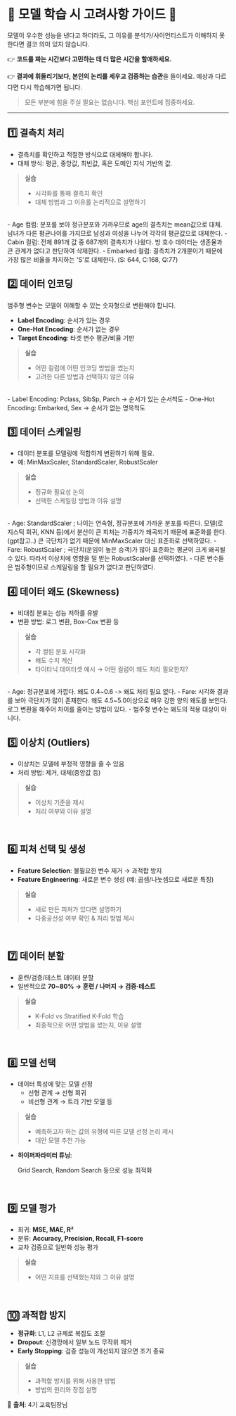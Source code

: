 # 📘 모델 학습 시 고려사항 가이드 📘 

모델이 우수한 성능을 낸다고 하더라도, 그 이유를 분석가/사이언티스트가 이해하지 못한다면 결코 의미 있지 않습니다.

👉 **코드를 짜는 시간보다 고민하는 데 더 많은 시간을 할애하세요.**

👉 **결과에 휘둘리기보다, 본인의 논리를 세우고 검증하는 습관**을 들이세요. 예상과 다르다면 다시 학습해가면 됩니다.

> 모든 부분에 힘을 주실 필요는 없습니다. 핵심 포인트에 집중하세요.

---

## 1️⃣ 결측치 처리

- 결측치를 확인하고 적절한 방식으로 대체해야 합니다.
- 대체 방식: 평균, 중앙값, 최빈값, 혹은 도메인 지식 기반의 값.

> **실습**
>
> - 시각화를 통해 결측치 확인
> - 대체 방법과 그 이유를 논리적으로 설명하기
<br>
- Age 컴럼: 분포를 보아 정규분포와 가까우므로 age의 결측치는 mean값으로 대체. 남녀가 다른 평균나이를 가지므로 남성과 여성을 나누어 각각의 평균값으로 대체한다. 
- Cabin 컬럼: 전체 891개 값 중 687개의 결측치가 나왔다. 방 호수 데이터는 생존율과 큰 관계가 없다고 판단하여 삭제한다.
- Embarked 컬럼: 결측치가 2개뿐이기 때문에 가장 많은 비율을 차지하는 'S'로 대체한다. (S: 644, C:168, Q:77)


## 2️⃣ 데이터 인코딩

범주형 변수는 모델이 이해할 수 있는 숫자형으로 변환해야 합니다.

- **Label Encoding**: 순서가 있는 경우
- **One-Hot Encoding**: 순서가 없는 경우
- **Target Encoding**: 타겟 변수 평균/비율 기반


> **실습**
>
> - 어떤 컬럼에 어떤 인코딩 방법을 썼는지
> - 고려한 다른 방법과 선택하지 않은 이유
<br>
- Label Encoding: Pclass, SibSp, Parch -> 순서가 있는 순서척도
- One-Hot Encoding: Embarked, Sex -> 순서가 없는 명목척도


## 3️⃣ 데이터 스케일링

- 데이터 분포를 모델링에 적합하게 변환하기 위해 필요.
- 예: MinMaxScaler, StandardScaler, RobustScaler



> **실습**
>
> - 정규화 필요성 논의
> - 선택한 스케일링 방법과 이유 설명
<br>
- Age: StandardScaler ; 나이는 연속형, 정규분포에 가까운 분포를 따른다. 모델(로지스틱 회귀, KNN 등)에서 분산이 큰 피처는 가중치가 왜곡되기 때문에 표준화를 한다.(gpt참고..) 큰 극단치가 없기 때문에 MinMaxScaler 대신 표준화로 선택하였다. 
- Fare: RobustScaler ; 극단치(운임이 높은 승객)가 많아 표준화는 평균이 크게 왜곡될 수 있다. 따라서 이상치에 영향을 덜 받는 RobustScaler를 선택하였다. 
- 다른 변수들은 범주형이므로 스케일링을 할 필요가 없다고 판단하였다. 


## 4️⃣ 데이터 왜도 (Skewness)

- 비대칭 분포는 성능 저하를 유발
- 변환 방법: 로그 변환, Box-Cox 변환 등



> **실습**
>
> - 각 컬럼 분포 시각화
> - 왜도 수치 계산
> - 타이타닉 데이터셋 예시 → 어떤 컬럼이 왜도 처리 필요한지?
<br>
- Age: 정규분포에 가깝다. 왜도 0.4~0.6 -> 왜도 처리 필요 없다.
- Fare: 시각화 결과를 보아 극단치가 많이 존재한다. 왜도 4.5~5.0이상으로 매우 강한 양의 왜도를 보인다. 로그 변환을 해주어 차이를 줄이는 방법이 있다.
- 범주형 변수는 왜도의 적용 대상이 아니다. 

## 5️⃣ 이상치 (Outliers)

- 이상치는 모델에 부정적 영향을 줄 수 있음
- 처리 방법: 제거, 대체(중앙값 등)



> **실습**
>
> - 이상치 기준을 제시
> - 처리 여부와 이유 설명
<br>

## **6️⃣ 피처 선택 및 생성**

- **Feature Selection**: 불필요한 변수 제거 → 과적합 방지
- **Feature Engineering**: 새로운 변수 생성 (예: 곱셈/나눗셈으로 새로운 특징)



> **실습**
>
> - 새로 만든 피처가 있다면 설명하기
> - 다중공선성 여부 확인 & 처리 방법 제시 
<br>


## **7️⃣ 데이터 분할**

- 훈련/검증/테스트 데이터 분할
- 일반적으로 **70~80% → 훈련 / 나머지 → 검증·테스트**



> **실습**
>
> - K-Fold vs Stratified K-Fold 학습
> - 최종적으로 어떤 방법을 썼는지, 이유 설명
<br>


## 8️⃣ 모델 선택

- 데이터 특성에 맞는 모델 선정
  - 선형 관계 → 선형 회귀
  - 비선형 관계 → 트리 기반 모델 등



> **실습**
>
> - 예측하고자 하는 값의 유형에 따른 모델 선정 논리 제시
> - 대안 모델 추천 가능



- **하이퍼파라미터 튜닝**:

  Grid Search, Random Search 등으로 성능 최적화
<br>


## 9️⃣ 모델 평가

- 회귀: **MSE, MAE, R²**
- 분류: **Accuracy, Precision, Recall, F1-score**
- 교차 검증으로 일반화 성능 평가



> **실습**
>
> - 어떤 지표를 선택했는지와 그 이유 설명
<br>


## 🔟 과적합 방지

- **정규화**: L1, L2 규제로 복잡도 조절
- **Dropout**: 신경망에서 일부 노드 무작위 제거
- **Early Stopping**: 검증 성능이 개선되지 않으면 조기 종료



> **실습**
>
> - 과적합 방지를 위해 사용한 방법
> - 방법의 원리와 장점 설명



📌 **출처**: 4기 교육팀장님
